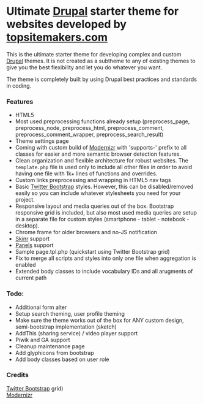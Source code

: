 # Ultimate [Drupal](http://drupal.org) starter theme for websites developed by [topsitemakers.com](http://www.topsitemakers.com/)

This is the ultimate starter theme for developing complex and custom [Drupal](http://drupal.org) themes. It is not created as a subtheme to any of existing themes to give you the best flexibility and let you do whatever you want.

The theme is completely built by using Drupal best practices and standards in coding.

### Features

- HTML5
- Most used preprocessing functions already setup (preprocess_page, preprocess_node, preprocess_html, preprocess_comment, preprocess_comment_wrapper, preprocess_search_result)
- Theme settings page
- Coming with custom build of [Modernizr](http://modernizr.com) with 'supports-' prefix to all classes for easier and more semantic browser detection features.
- Clean organization and flexible architecture for robust websites. The <code>template.php</code> file is used only to include all other files in order to avoid having one file with 1k+ lines of functions and overrides.
- Custom links preprocessing and wrapping in HTML5 nav tags
- Basic [Twitter Bootstrap](http://twitter.github.com/bootstrap) styles. However, this can be disabled/removed easily so you can include whatever stylesheets you need for your project.
- Responsive layout and media queries out of the box. Bootstrap responsive grid is included, but also most used media queries are setup in a separate file for custom styles (smartphone - tablet - notebook - desktop). 
- Chrome frame for older browsers and no-JS notification
- [Skinr](http://drupal.org/project/skinr) support
- [Panels](http://drupal.org/project/panels) support
- Sample page.tpl.php (quickstart using Twitter Bootstrap grid)
- Fix to merge all scripts and styles into only one file when aggregation is enabled
- Extended body classes to include vocabulary IDs and all arugments of current path

### Todo:

- Additional form alter
- Setup search theming, user profile theming
- Make sure the theme works out of the box for ANY custom design, semi-bootstrap implementation (sketch)
- AddThis (sharing service) / video player support
- Piwik and GA support
- Cleanup maintenance page
- Add glyphicons from bootstrap
- Add body classes based on user role

### Credits

[Twitter Bootstrap](http://twitter.github.com/bootstrap) grid)  
[Modernizr](http://modernizr.com)  
